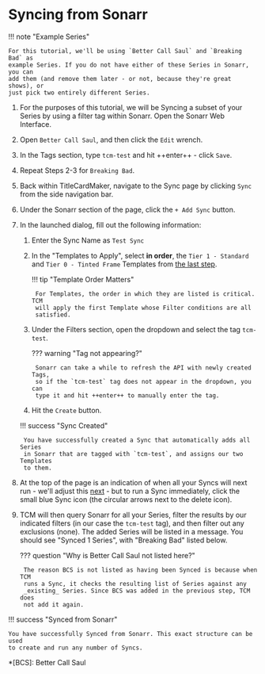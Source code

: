 # Syncing from Sonarr

!!! note "Example Series"

    For this tutorial, we'll be using `Better Call Saul` and `Breaking Bad` as
    example Series. If you do not have either of these Series in Sonarr, you can
    add them (and remove them later - or not, because they're great shows), or
    just pick two entirely different Series.

1. For the purposes of this tutorial, we will be Syncing a subset of your
Series by using a filter tag within Sonarr. Open the Sonarr Web Interface.

2. Open `Better Call Saul`, and then click the `Edit` wrench.

3. In the Tags section, type `tcm-test` and hit ++enter++ - click `Save`.

4. Repeat Steps 2-3 for `Breaking Bad`.

5. Back within TitleCardMaker, navigate to the Sync page by clicking `Sync` from
the side navigation bar.

6. Under the Sonarr section of the page, click the `+ Add Sync` button.

7. In the launched dialog, fill out the following information:

    1. Enter the Sync Name as `Test Sync`
    2. In the "Templates to Apply", select __in order__, the `Tier 1 - Standard`
    and `Tier 0 - Tinted Frame` Templates from
    [the last step](../creating_template.md).

        !!! tip "Template Order Matters"

            For Templates, the order in which they are listed is critical. TCM
            will apply the first Template whose Filter conditions are all
            satisfied.

    3. Under the Filters section, open the dropdown and select the tag
    `tcm-test`.

        ??? warning "Tag not appearing?"

            Sonarr can take a while to refresh the API with newly created Tags,
            so if the `tcm-test` tag does not appear in the dropdown, you can
            type it and hit ++enter++ to manually enter the tag.

    4. Hit the `Create` button.

    !!! success "Sync Created"

        You have successfully created a Sync that automatically adds all Series
        in Sonarr that are tagged with `tcm-test`, and assigns our two Templates
        to them.

8. At the top of the page is an indication of when all your Syncs will next
run - we'll adjust this [next](../scheduler.md) - but to run a Sync
immediately, click the small blue Sync icon (the circular arrows next to the
delete icon).

9. TCM will then query Sonarr for all your Series, filter the results by our
indicated filters (in our case the `tcm-test` tag), and then filter out any
exclusions (none). The added Series will be listed in a message. You should
see "Synced 1 Series", with "Breaking Bad" listed below.

    ??? question "Why is Better Call Saul not listed here?"

        The reason BCS is not listed as having been Synced is because when TCM
        runs a Sync, it checks the resulting list of Series against any
        _existing_ Series. Since BCS was added in the previous step, TCM does
        not add it again.

!!! success "Synced from Sonarr"

    You have successfully Synced from Sonarr. This exact structure can be used
    to create and run any number of Syncs.

*[BCS]: Better Call Saul